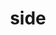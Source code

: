 ---
category: 4-letters
denotation: null
name: side
reference_link: https://www.etymonline.com/word/side
root_language: null
root_name: null
title: side
type: free
word_sums:
- respelling: side
  sum: 'Side + '
---